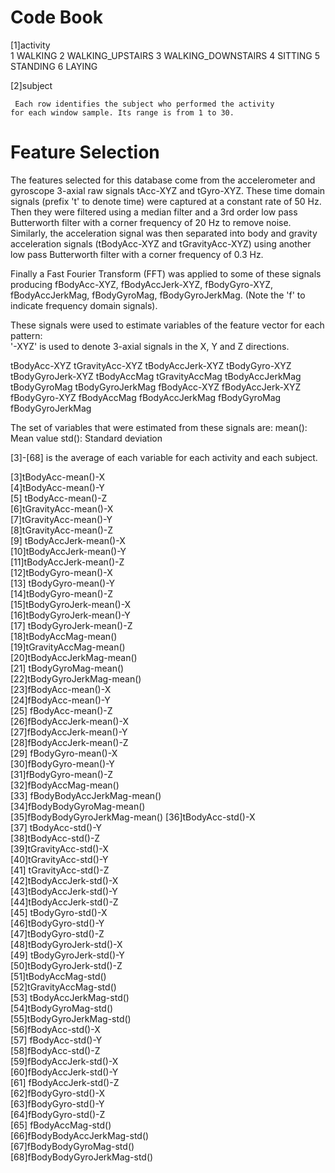 Code Book
=================================

 [1]activity   
       1 WALKING
       2 WALKING_UPSTAIRS
       3 WALKING_DOWNSTAIRS
       4 SITTING
       5 STANDING
       6 LAYING                
 
[2]subject
       
     Each row identifies the subject who performed the activity          for each window sample. Its range is from 1 to 30.                      
 
 
Feature Selection 
=================

The features selected for this database come from the accelerometer and gyroscope 3-axial raw signals tAcc-XYZ and tGyro-XYZ. These time domain signals (prefix 't' to denote time) were captured at a constant rate of 50 Hz. Then they were filtered using a median filter and a 3rd order low pass Butterworth filter with a corner frequency of 20 Hz to remove noise. Similarly, the acceleration signal was then separated into body and gravity acceleration signals (tBodyAcc-XYZ and tGravityAcc-XYZ) using another low pass Butterworth filter with a corner frequency of 0.3 Hz. 

Finally a Fast Fourier Transform (FFT) was applied to some of these signals producing fBodyAcc-XYZ, fBodyAccJerk-XYZ, fBodyGyro-XYZ, fBodyAccJerkMag, fBodyGyroMag, fBodyGyroJerkMag. (Note the 'f' to indicate frequency domain signals). 

These signals were used to estimate variables of the feature vector for each pattern:  
'-XYZ' is used to denote 3-axial signals in the X, Y and Z directions.

tBodyAcc-XYZ
tGravityAcc-XYZ
tBodyAccJerk-XYZ
tBodyGyro-XYZ
tBodyGyroJerk-XYZ
tBodyAccMag
tGravityAccMag
tBodyAccJerkMag
tBodyGyroMag
tBodyGyroJerkMag
fBodyAcc-XYZ
fBodyAccJerk-XYZ
fBodyGyro-XYZ
fBodyAccMag
fBodyAccJerkMag
fBodyGyroMag
fBodyGyroJerkMag

The set of variables that were estimated from these signals are: 
mean(): Mean value
std(): Standard deviation

[3]-[68] is the average of each variable for each activity and each subject.

 [3]tBodyAcc-mean()-X           
 [4]tBodyAcc-mean()-Y          
 [5] tBodyAcc-mean()-Z           
 [6]tGravityAcc-mean()-X        
 [7]tGravityAcc-mean()-Y        
 [8]tGravityAcc-mean()-Z       
 [9] tBodyAccJerk-mean()-X       
 [10]tBodyAccJerk-mean()-Y       
 [11]tBodyAccJerk-mean()-Z       
 [12]tBodyGyro-mean()-X         
 [13] tBodyGyro-mean()-Y          
 [14]tBodyGyro-mean()-Z          
 [15]tBodyGyroJerk-mean()-X      
 [16]tBodyGyroJerk-mean()-Y     
 [17] tBodyGyroJerk-mean()-Z      
 [18]tBodyAccMag-mean()          
 [19]tGravityAccMag-mean()       
 [20]tBodyAccJerkMag-mean()     
 [21] tBodyGyroMag-mean()         
 [22]tBodyGyroJerkMag-mean()     
 [23]fBodyAcc-mean()-X           
 [24]fBodyAcc-mean()-Y          
 [25] fBodyAcc-mean()-Z           
 [26]fBodyAccJerk-mean()-X       
 [27]fBodyAccJerk-mean()-Y       
 [28]fBodyAccJerk-mean()-Z      
 [29] fBodyGyro-mean()-X          
 [30]fBodyGyro-mean()-Y          
 [31]fBodyGyro-mean()-Z          
 [32]fBodyAccMag-mean()         
 [33] fBodyBodyAccJerkMag-mean()  
 [34]fBodyBodyGyroMag-mean()     
 [35]fBodyBodyGyroJerkMag-mean() 
 [36]tBodyAcc-std()-X           
 [37] tBodyAcc-std()-Y            
 [38]tBodyAcc-std()-Z            
 [39]tGravityAcc-std()-X         
 [40]tGravityAcc-std()-Y        
 [41] tGravityAcc-std()-Z         
 [42]tBodyAccJerk-std()-X        
 [43]tBodyAccJerk-std()-Y        
 [44]tBodyAccJerk-std()-Z       
 [45] tBodyGyro-std()-X           
 [46]tBodyGyro-std()-Y           
 [47]tBodyGyro-std()-Z           
 [48]tBodyGyroJerk-std()-X      
 [49] tBodyGyroJerk-std()-Y       
 [50]tBodyGyroJerk-std()-Z       
 [51]tBodyAccMag-std()           
 [52]tGravityAccMag-std()       
 [53] tBodyAccJerkMag-std()       
 [54]tBodyGyroMag-std()          
 [55]tBodyGyroJerkMag-std()      
 [56]fBodyAcc-std()-X           
 [57] fBodyAcc-std()-Y            
 [58]fBodyAcc-std()-Z            
 [59]fBodyAccJerk-std()-X        
 [60]fBodyAccJerk-std()-Y       
 [61] fBodyAccJerk-std()-Z        
 [62]fBodyGyro-std()-X           
 [63]fBodyGyro-std()-Y           
 [64]fBodyGyro-std()-Z          
 [65] fBodyAccMag-std()           
 [66]fBodyBodyAccJerkMag-std()   
 [67]fBodyBodyGyroMag-std()      
 [68]fBodyBodyGyroJerkMag-std() 